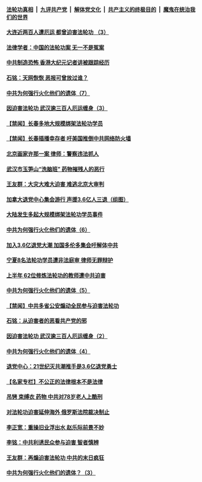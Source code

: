 

####  [法轮功真相](../../../../basic/blob/master/README.md?t=08150002) &nbsp;|&nbsp; [九评共产党](../../../../9ping.md/blob/master/README.md?t=08150002) &nbsp;|&nbsp; [解体党文化](../../../../jtdwh.md/blob/master/README.md?t=08150002)  &nbsp;|&nbsp; [共产主义的终极目的](../../../../gczydzjmd.md/blob/master/README.md?t=08150002) &nbsp;|&nbsp; [魔鬼在统治我们的世界](../../../../mgztzwmdsj.md/blob/master/README.md?t=08150002) 

#### [大连近两百人遭厄运 都曾迫害法轮功 （3）](../pages/prog424/a102917830.md?t=08150002) 

#### [法律学者：中国的法轮功案 无一不是冤案](../pages/prog424/a102917816.md?t=08150002) 

#### [中共制造恐怖 香港大纪元记者讲被跟踪经历](../pages/prog424/a102917234.md?t=08150002) 

#### [石铭：天网恢恢 恶报可曾放过谁？](../pages/prog424/a102917236.md?t=08150002) 

#### [中共为何强行火化他们的遗体（7）](../pages/prog424/a102917079.md?t=08150002) 

#### [因迫害法轮功 武汉逾三百人厄运缠身（3）](../pages/prog424/a102917063.md?t=08150002) 

#### [【禁闻】长春多地大规模绑架法轮功学员](../pages/prog424/a102916670.md?t=08150002) 

#### [【禁闻】长春插播幸存者 吁美国推倒中共网络防火墙](../pages/prog424/a102915862.md?t=08150002) 

#### [北京画家许那一案 律师：警察违法抓人](../pages/prog424/a102915762.md?t=08150002) 

#### [武汉市玉笋山“洗脑班” 药物摧残人的恶行](../pages/prog424/a102915754.md?t=08150002) 

#### [王友群：大灾大难大迫害 难逃北京大审判](../pages/prog424/a102915507.md?t=08150002) 

#### [加拿大退党中心集会游行 声援3.6亿人三退（组图）](../pages/prog424/a102914724.md?t=08150002) 

#### [大陆发生多起大规模绑架法轮功学员事件](../pages/prog424/a102914664.md?t=08150002) 

#### [中共为何强行火化他们的遗体（6）](../pages/prog424/a102914596.md?t=08150002) 

#### [加入3.6亿退党大潮 加国多伦多集会吁解体中共](../pages/prog424/a102914337.md?t=08150002) 

#### [宁夏8名法轮功学员遭非法庭审 律师无罪辩护](../pages/prog424/a102913564.md?t=08150002) 

#### [上半年 62位修炼法轮功的教师遭中共迫害](../pages/prog424/a102913497.md?t=08150002) 

#### [中共为何强行火化他们的遗体（5）](../pages/prog424/a102912708.md?t=08150002) 

#### [【禁闻】中共多省公安煽动全民参与迫害法轮功](../pages/prog424/a102912424.md?t=08150002) 

#### [石铭：从迫害者的恶看共产党的邪](../pages/prog424/a102912001.md?t=08150002) 

#### [因迫害法轮功 武汉逾三百人厄运缠身（2）](../pages/prog424/a102911937.md?t=08150002) 

#### [中共为何强行火化他们的遗体（4）](../pages/prog424/a102911923.md?t=08150002) 

#### [退党中心：21世纪灭共潮推手是3.6亿退党勇士](../pages/prog424/a102911907.md?t=08150002) 

#### [【名家专栏】不公正的法律根本不是法律](../pages/prog424/a102911745.md?t=08150002) 

#### [吊铐 束缚衣 药物 中共对78岁老人上酷刑](../pages/prog424/a102911718.md?t=08150002) 

#### [对法轮功迫害延伸海外 俄罗斯法院裁决制止](../pages/prog424/a102911639.md?t=08150002) 

#### [李正宽：重操旧业浮出水 赵乐际前景不妙](../pages/prog424/a102911177.md?t=08150002) 

#### [李铭：中共利诱民众参与迫害 智者慎辨](../pages/prog424/a102911047.md?t=08150002) 

#### [王友群：再煽迫害法轮功 中共的末日疯狂](../pages/prog424/a102911012.md?t=08150002) 

#### [中共为何强行火化他们的遗体？（3）](../pages/prog424/a102910963.md?t=08150002) 

